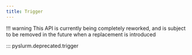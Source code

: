```yaml
---
title: Trigger
---
```


!!! warning
    This API is currently being completely reworked, and is subject to be
    removed in the future when a replacement is introduced

::: pyslurm.deprecated.trigger
